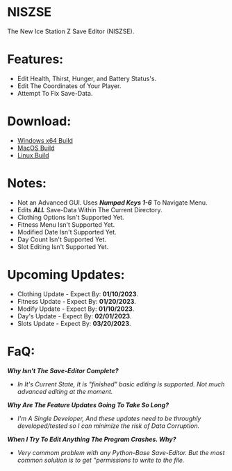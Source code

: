 # NISZSE
The New Ice Station Z Save Editor (NISZSE).

# Features:
- Edit Health, Thirst, Hunger, and Battery Status's.
- Edit The Coordinates of Your Player.
- Attempt To Fix Save-Data.

# Download:
- [Windows x64 Build](https://github.com/Cracko298/NISZSE/blob/main/Save-Editor%20(Windows).zip?raw=true)
- [MacOS Build](https://github.com/Cracko298/NISZSE/blob/main/Save-Editor%20(MacOS,%20Linux).zip?raw=true)
- [Linux Build](https://github.com/Cracko298/NISZSE/blob/main/Save-Editor%20(MacOS,%20Linux).zip?raw=true)



# Notes:
- Not an Advanced GUI. Uses ***Numpad Keys 1-6*** To Navigate Menu.
- Edits ***ALL*** Save-Data Within The Current Directory.
- Clothing Options Isn't Supported Yet.
- Fitness Menu Isn't Supported Yet.
- Modified Date Isn't Supported Yet.
- Day Count Isn't Supported Yet.
- Slot Editing Isn't Supported Yet.

# Upcoming Updates:
- Clothing Update - Expect By: **01/10/2023**.
- Fitness Update - Expect By: **01/20/2023**.
- Modify Update - Expect By: **01/10/2023**.
- Day's Update - Expect By: **02/01/2023**.
- Slots Update - Expect By: **03/20/2023**.

# FaQ:
***Why Isn't The Save-Editor Complete?***

- *In It's Current State, It is "finished" basic editing is supported. Not much advanced editing at the moment.*

***Why Are The Feature Updates Going To Take So Long?***

- *I'm A Single Developer, And these updates need to be throughly developed/tested so I can minimize the risk of Data Corruption.*

***When I Try To Edit Anything The Program Crashes. Why?***

- *Very commom problem with any Python-Base Save-Editor. But the most common solution is to get "permissions to write to the file.*

